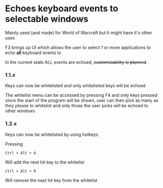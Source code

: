 # Echoes keyboard events to selectable windows

Mainly used (and made) for World of Warcraft but it might have it's other uses

F3 brings up UI which allows the user to select 1 or more applications to echo **all** keyboard events to

In the current state ALL events are echoed, ~~customizability is planned~~

### 1.1.x

Keys can now be whitelisted and only whitelisted keys will be echoed

The whitelist menu can be accessed by pressing F4 and only keys pressed since the start of the program will be shown, user can then pick as many as they please to whitelist and only those the user picks will be echoed to other windows

### 1.2.x

Keys can now be whitelisted by using hotkeys

Pressing

`Ctrl + Alt + A`

Will add the next hit key to the whitelist

`Ctrl + Alt + R`

Will remove the next hit key from the whitelist